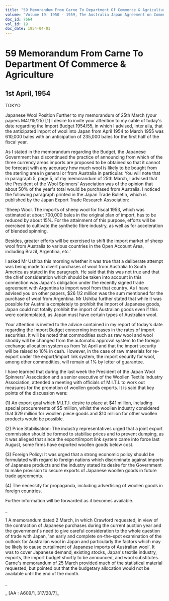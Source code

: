 ```yaml
---
title: "59 Memorandum From Carne To Department Of Commerce & Agriculture"
volume: "Volume 19: 1950 - 1959, The Australia Japan Agreement on Commerce"
doc_id: 7664
vol_id: 19
doc_date: 1954-04-01
---
```


# 59 Memorandum From Carne To Department Of Commerce & Agriculture

## 1st April, 1954

TOKYO

Japanese Wool Position Further to my memorandum of 25th March (your papers M41/15/25) [1] I desire to invite your attention to my cable of today's date regarding the Import Budget 1954/55, in which I advised, inter alia, that the anticipated import of wool into Japan from April 1954 to March 1955 was 610,000 bales with an anticipation of 235,000 bales for the first half of the fiscal year.

As I stated in the memorandum regarding the Budget, the Japanese Government has discontinued the practice of announcing from which of the three currency areas imports are proposed to be obtained so that it cannot be forecast with any accuracy how much wool is likely to be bought from the sterling area in general or from Australia in particular. You will note that in paragraph 5, page 5, of my memorandum of 25th March, I advised that the President of the Wool Spinners' Association was of the opinion that about 50% of the year's total would be purchased from Australia. I noticed the following paragraph printed in the Japan Trade Bulletin, which is published by the Japan Export Trade Research Association:

'Sheep Wool. The imports of sheep wool for fiscal 1953, which was estimated at about 700,000 bales in the original plan of import, has to be reduced by about 15%. For the attainment of this purpose, efforts will be exercised to cultivate the synthetic fibre industry, as well as for acceleration of blended spinning.

Besides, greater efforts will be exercised to shift the import market of sheep wool from Australia to various countries in the Open Account Area, including Brazil, Argentina, etc.'

I asked Mr Ushiba this morning whether it was true that a deliberate attempt was being made to divert purchases of wool from Australia to South America as stated in the paragraph. He said that this was not true and that the chief consideration which should be taken into account in this connection was Japan's obligation under the recently signed trade agreement with Argentina to import wool from that country. As I have advised you on other papers, $26 1/2 million was the sum mentioned for the purchase of wool from Argentina. Mr Ushiba further stated that while it was possible for Australia completely to prohibit the import of Japanese goods, Japan could not totally prohibit the import of Australian goods even if this were contemplated, as Japan must have certain types of Australian wool.

Your attention is invited to the advice contained in my report of today's date regarding the Import Budget concerning increases in the rates of import securities. It will be noted that commodities such as raw wool and wool shoddy will be changed from the automatic approval system to the foreign exchange allocation system as from 1st April and that the import security will be raised to 10% in cash. However, in the case of raw materials for re-export under the export/import link system, the import security for wool, among other commodities, will remain at 1% by letter of guarantee.

I have learned that during the last week the President of the Japan Wool Spinners' Association and a senior executive of the Woollen Textile Industry Association, attended a meeting with officials of M.I.T.I. to work out measures for the promotion of woollen goods exports. It is said that key points of the discussion were:

(1) An export goal which M.I.T.I. desire to place at $41 million, including special procurements of $5 million, whilst the woollen industry considered that $29 million for woollen piece goods and $10 million for other woollen products would be possible.

(2) Price Stabilisation: The industry representatives urged that a joint export commission should be formed to stabilise prices and to prevent dumping, as it was alleged that since the export/import link system came into force last August, some firms have exported woollen goods below cost.

(3) Foreign Policy: It was urged that a strong economic policy should be formulated with regard to foreign nations which discriminate against imports of Japanese products and the industry stated its desire for the Government to make provision to secure exports of Japanese woollen goods in future trade agreements.

(4) The necessity for propaganda, including advertising of woollen goods in foreign countries.

Further information will be forwarded as it becomes available.

_

1 A memorandum dated 2 March, in which Crawford requested, in view of the contraction of Japanese purchases during the current auction year and the government's need to give careful consideration to the whole question of trade with Japan, 'an early and complete on-the-spot examination of the outlook for Australian wool in Japan and particularly the factors which may be likely to cause curtailment of Japanese imports of Australian wool'. It was to cover Japanese demand, existing stocks, Japan's textile industry, exports, the import budget shortly to be announced, and wool substitutes. Carne's memorandum of 25 March provided much of the statistical material requested, but pointed out that the budgetary allocation would not be available until the end of the month.

_

_ [AA : A609/1, 317/20/7]_
